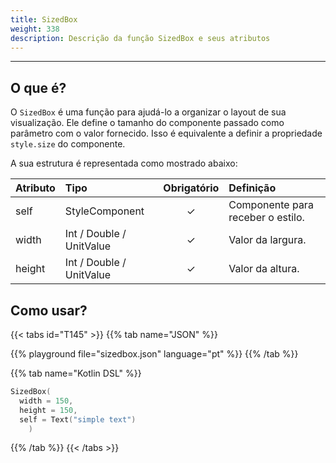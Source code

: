 ```yaml
---
title: SizedBox
weight: 338
description: Descrição da função SizedBox e seus atributos
---
```


---


## O que é?

O `SizedBox` é uma função para ajudá-lo a organizar o layout de sua visualização. Ele define o tamanho do componente passado como parâmetro com o valor fornecido. Isso é equivalente a definir a propriedade `style.size` do componente.

A sua estrutura é representada como mostrado abaixo:

| **Atributo** | **Tipo**                                                       | Obrigatório | **Definição**                                                                                                     |
| :----------- | :------------------------------------------------------------- | :---------: | :---------------------------------------------------------------------------------------------------------------- |
| self   | StyleComponent                                                |      ✓       | Componente para receber o estilo. |
| width   | Int / Double / UnitValue                                                |      ✓       | Valor da largura. |
| height   | Int / Double / UnitValue                                                 |      ✓       | Valor da altura. |


## Como usar?

{{< tabs id="T145" >}}
{{% tab name="JSON" %}}

<!-- json-playground:sizedbox.json
{
  "_beagleComponent_" : "beagle:text",
  "text" : "simple text",
  "style" : {
    "size" : {
      "width" : {
        "value" : 150.0,
        "type" : "REAL"
      },
      "height" : {
        "value" : 150.0,
        "type" : "REAL"
      }
    }
  }
}
-->

{{% playground file="sizedbox.json" language="pt" %}}
{{% /tab %}}

{{% tab name="Kotlin DSL" %}}

```kotlin
SizedBox(
  width = 150,
  height = 150,
  self = Text("simple text")
    )
```

{{% /tab %}}
{{< /tabs >}}
